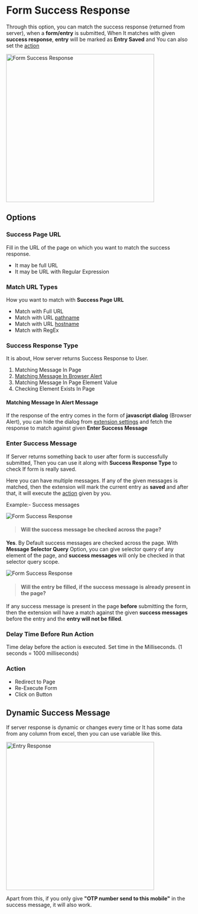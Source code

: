 # Form Success Response

Through this option, you can match the success response (returned from server), when a **form/entry** is submitted,
When It matches with given **success response**, **entry** will be marked as **Entry Saved** and You can also set the [action](#action)

<img src="/image/entry-response-02.png" width="400" height="400" alt="Form Success Response">

## Options

### Success Page URL

Fill in the URL of the page on which you want to match the success response.
+ It may be full URL
+ It may be URL with Regular Expression


### Match URL Types

How you want to match with **Success Page URL**

- Match with Full URL
- Match with URL [pathname](https://developer.mozilla.org/en-US/docs/Web/API/URL/pathname)
- Match with URL [hostname](https://developer.mozilla.org/en-US/docs/Web/API/URL/hostname)
- Match with RegEx

### Success Response Type

It is about, How server returns Success Response to User.

1. Matching Message In Page
2. [Matching Message In Browser Alert](#matching-message-in-alert-message)
3. Matching Message In Page Element Value
4. Checking Element Exists In Page

#### Matching Message In Alert Message

If the response of the entry comes in the form of **javascript dialog** (Browser Alert), you can hide the dialog from [extension settings](/documentation/extension#hide-javascript-dialog) and fetch the response to match against given **Enter Success Message**

### Enter Success Message

If Server returns something back to user after form is successfully submitted, Then you can use it along with **Success Response Type** to check If form is really saved.

Here you can have multiple messages. If any of the given messages is matched, then the extension will mark the current entry as **saved** and after that, it will execute the [action](#action) given by you.

Example:- Success messages

<img src="/image/entry-response-05.png" alt="Form Success Response">
<br>

> #### Will the success message be checked across the page?

**Yes**. By Default success messages are checked across the page. With **Message Selector Query** Option, you can give selector query of any element of the page, and **success messages** will only be checked in that selector query scope.

<img src="/image/entry-response-04.png" alt="Form Success Response">
<br>

> #### Will the entry be filled, if the success message is already present in the page?

If any success message is present in the page **before** submitting the form, then the extension will have a match against the given **success messages** before the entry and the **entry will not be filled**.

### Delay Time Before Run Action

Time delay before the action is executed. Set time in the Milliseconds. (1 seconds = 1000 milliseconds)

### Action

- Redirect to Page
- Re-Execute Form
- Click on Button

## Dynamic Success Message

If server response is dynamic or changes every time or It has some data from any column from excel, then you can use variable like this.

<img src="/image/dynamic-response-msg-01.png" width="400" height="400" alt="Entry Response">

Apart from this, if you only give **"OTP number send to this mobile"** in the success message, it will also work.